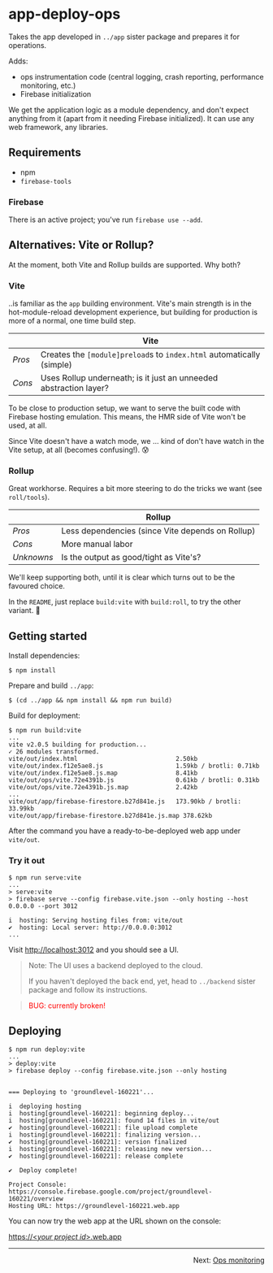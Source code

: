 # app-deploy-ops

Takes the app developed in `../app` sister package and prepares it for operations.

Adds:

- ops instrumentation code (central logging, crash reporting, performance monitoring, etc.)
- Firebase initialization

We get the application logic as a module dependency, and don't expect anything from it (apart from it needing Firebase initialized). It can use any web framework, any libraries.


## Requirements

- npm
- `firebase-tools`

### Firebase

There is an active project; you've run `firebase use --add`.

## Alternatives: Vite or Rollup?

At the moment, both Vite and Rollup builds are supported. Why both?

### Vite

..is familiar as the `app` building environment. Vite's main strength is in the hot-module-reload development experience, but building for production is more of a normal, one time build step.

||Vite|
|---|---|
|*Pros*|Creates the `[module]preload`s to `index.html` automatically (simple)|
|*Cons*|Uses Rollup underneath; is it just an unneeded abstraction layer?|

To be close to production setup, we want to serve the built code with Firebase hosting emulation. This means, the HMR side of Vite won't be used, at all.

Since Vite doesn't have a watch mode, we ... kind of don't have watch in the Vite setup, at all (becomes confusing!). 😰


### Rollup

Great workhorse. Requires a bit more steering to do the tricks we want (see `roll/tools`).

||Rollup|
|---|---|
|*Pros*|Less dependencies (since Vite depends on Rollup)|
|*Cons*|More manual labor|
|*Unknowns*|Is the output as good/tight as Vite's?|

We'll keep supporting both, until it is clear which turns out to be the favoured choice.

In the `README`, just replace `build:vite` with `build:roll`, to try the other variant. 🙂


## Getting started

Install dependencies:

```
$ npm install
```

Prepare and build `../app`:

```
$ (cd ../app && npm install && npm run build)
```

Build for deployment:

```
$ npm run build:vite
...
vite v2.0.5 building for production...
✓ 26 modules transformed.
vite/out/index.html                           2.50kb
vite/out/index.f12e5ae8.js                    1.59kb / brotli: 0.71kb
vite/out/index.f12e5ae8.js.map                8.41kb
vite/out/ops/vite.72e4391b.js                 0.61kb / brotli: 0.31kb
vite/out/ops/vite.72e4391b.js.map             2.42kb
...
vite/out/app/firebase-firestore.b27d841e.js   173.90kb / brotli: 33.99kb
vite/out/app/firebase-firestore.b27d841e.js.map 378.62kb
```

After the command you have a ready-to-be-deployed web app under `vite/out`.


### Try it out

```
$ npm run serve:vite
...
> serve:vite
> firebase serve --config firebase.vite.json --only hosting --host 0.0.0.0 --port 3012

i  hosting: Serving hosting files from: vite/out
✔  hosting: Local server: http://0.0.0.0:3012
...
```

Visit [http://localhost:3012](http://localhost:3012) and you should see a UI.

>Note: The UI uses a backend deployed to the cloud.
>
>If you haven't deployed the back end, yet, head to `../backend` sister package and follow its instructions.

><font color=red>BUG: currently broken!</font>

## Deploying

```
$ npm run deploy:vite
...
> deploy:vite
> firebase deploy --config firebase.vite.json --only hosting


=== Deploying to 'groundlevel-160221'...

i  deploying hosting
i  hosting[groundlevel-160221]: beginning deploy...
i  hosting[groundlevel-160221]: found 14 files in vite/out
✔  hosting[groundlevel-160221]: file upload complete
i  hosting[groundlevel-160221]: finalizing version...
✔  hosting[groundlevel-160221]: version finalized
i  hosting[groundlevel-160221]: releasing new version...
✔  hosting[groundlevel-160221]: release complete

✔  Deploy complete!

Project Console: https://console.firebase.google.com/project/groundlevel-160221/overview
Hosting URL: https://groundlevel-160221.web.app
```

You can now try the web app at the URL shown on the console:

[https://&lt;<i>your project id</i>&gt;.web.app](https://YOUR-PROJECT-ID.web.app)

---

<p align=right>Next: <a href="./README.ops.md">Ops monitoring</a></p>
